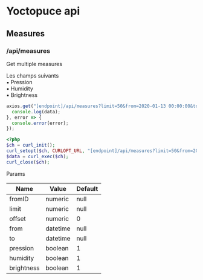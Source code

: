 Yoctopuce api
=============

Measures
--------

### /api/measures

Get multiple measures

Les champs suivants
<br> ▪ Pression
<br> ▪ Humidity
<br> ▪ Brightness

<script>alert("yoyo");</script>

``` javascript
axios.get("[endpoint]/api/measures?limit=50&from=2020-01-13 00:00:00&to=2020-02-13 00:00:00").then(data => {
  console.log(data);
}, error => {
  console.error(error);
});
```

``` php
<?php
$ch = curl_init(); 
curl_setopt($ch, CURLOPT_URL, "[endpoint]/api/measures?limit=50&from=2020-01-13 00:00:00&to=2020-02-13 00:00:00"); 
$data = curl_exec($ch); 
curl_close($ch); 
```

Params

| Name | Value | Default |
| --- | --- | --- |
| fromID | numeric | null |
| limit | numeric | null |
| offset | numeric | 0 |
| from | datetime | null |
| to | datetime | null |
| pression | boolean | 1 |
| humidity | boolean | 1 |
| brightness | boolean | 1 |


